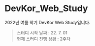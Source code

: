 # DevKor_Web_Study
2022년 여름 학기 DevKor Web Study입니다.   
> 스터디 시작 날짜 : 22. 7. 01   
> 현재 스터디 진행 상황 : 2주차   